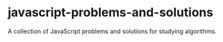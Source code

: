 # javascript-problems-and-solutions
A collection of JavaScript problems and solutions for studying algorithms.
